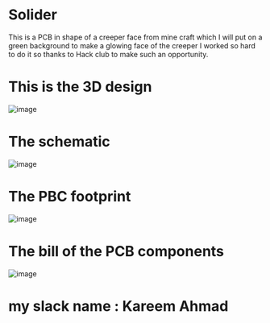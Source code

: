 # Solider
This is a PCB in shape of a creeper face from mine craft which I will put on a green background to make a glowing face of the creeper I worked so hard to do it so thanks to Hack club to make such an opportunity. 
# This is the 3D design
![image](https://github.com/user-attachments/assets/692a5211-09c5-482e-82d1-5dfcb4aa628e)
# The schematic
![image](https://github.com/user-attachments/assets/5276979a-98d1-465d-93f5-48f020ab465f)
# The PBC footprint
![image](https://github.com/user-attachments/assets/ddd47be9-8359-4a82-98b1-f11c8f87dff9)
# The bill of the PCB components
![image](https://github.com/user-attachments/assets/44378e5b-b905-4230-88ba-53082650eb56)
# my slack name : Kareem Ahmad
